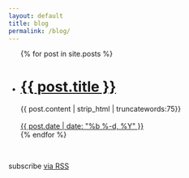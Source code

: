 ```yaml
---
layout: default
title: blog
permalink: /blog/
---
```


<ul class="post-list">
	{% for post in site.posts %}
		<li>
			<h1>
				<a href="{{ post.url | prepend: site.baseurl }}">{{ post.title }}</a>
			</h1>
			{{ post.content | strip_html | truncatewords:75}} <br><br>
			<span><a href="{{ post.url }}">{{ post.date | date: "%b %-d, %Y" }}</a></span>
		</li>
			{% endfor %}
</ul>

<br>

<p class="rss-subscribe">subscribe <a href="{{ "/feed.xml" | prepend: site.baseurl }}">via RSS</a></p>